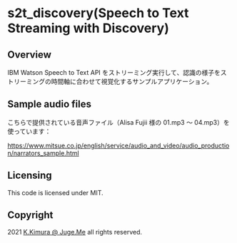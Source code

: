 # s2t_discovery(Speech to Text Streaming with Discovery)


## Overview

IBM Watson Speech to Text API をストリーミング実行して、認識の様子をストリーミングの時間軸に合わせて視覚化するサンプルアプリケーション。


## Sample audio files

こちらで提供されている音声ファイル（Alisa Fujii 様の 01.mp3 ～ 04.mp3）を使っています：

https://www.mitsue.co.jp/english/service/audio_and_video/audio_production/narrators_sample.html


## Licensing

This code is licensed under MIT.


## Copyright

2021  [K.Kimura @ Juge.Me](https://github.com/dotnsf) all rights reserved.
